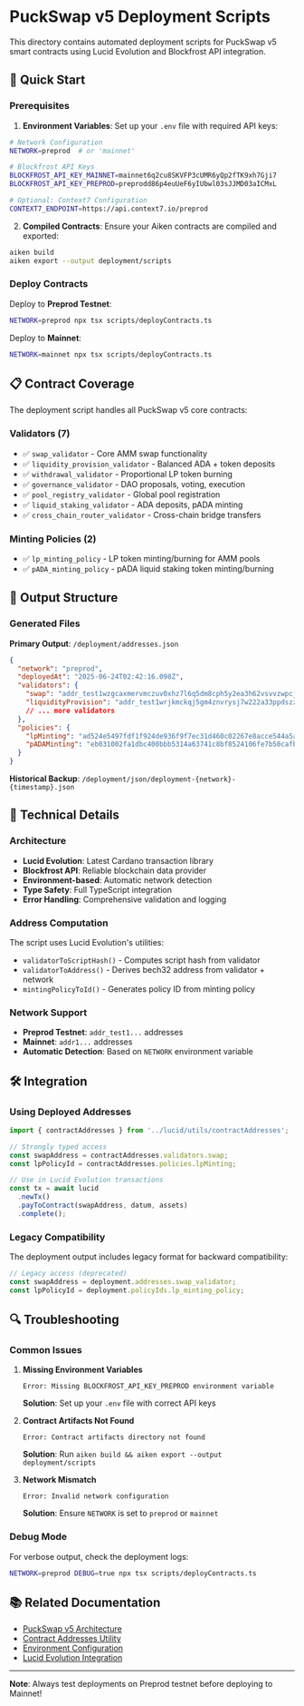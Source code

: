 # PuckSwap v5 Deployment Scripts

This directory contains automated deployment scripts for PuckSwap v5 smart contracts using Lucid Evolution and Blockfrost API integration.

## 🚀 Quick Start

### Prerequisites

1. **Environment Variables**: Set up your `.env` file with required API keys:
```bash
# Network Configuration
NETWORK=preprod  # or 'mainnet'

# Blockfrost API Keys
BLOCKFROST_API_KEY_MAINNET=mainnet6q2cu8SKVFP3cUMR6yQp2fTK9xh7Gji7
BLOCKFROST_API_KEY_PREPROD=preprodd86p4euUeF6yIUbwl03sJJMD03aICMxL

# Optional: Context7 Configuration
CONTEXT7_ENDPOINT=https://api.context7.io/preprod
```

2. **Compiled Contracts**: Ensure your Aiken contracts are compiled and exported:
```bash
aiken build
aiken export --output deployment/scripts
```

### Deploy Contracts

Deploy to **Preprod Testnet**:
```bash
NETWORK=preprod npx tsx scripts/deployContracts.ts
```

Deploy to **Mainnet**:
```bash
NETWORK=mainnet npx tsx scripts/deployContracts.ts
```

## 📋 Contract Coverage

The deployment script handles all PuckSwap v5 core contracts:

### Validators (7)
- ✅ `swap_validator` - Core AMM swap functionality
- ✅ `liquidity_provision_validator` - Balanced ADA + token deposits
- ✅ `withdrawal_validator` - Proportional LP token burning
- ✅ `governance_validator` - DAO proposals, voting, execution
- ✅ `pool_registry_validator` - Global pool registration
- ✅ `liquid_staking_validator` - ADA deposits, pADA minting
- ✅ `cross_chain_router_validator` - Cross-chain bridge transfers

### Minting Policies (2)
- ✅ `lp_minting_policy` - LP token minting/burning for AMM pools
- ✅ `pADA_minting_policy` - pADA liquid staking token minting/burning

## 📁 Output Structure

### Generated Files

**Primary Output**: `/deployment/addresses.json`
```json
{
  "network": "preprod",
  "deployedAt": "2025-06-24T02:42:16.098Z",
  "validators": {
    "swap": "addr_test1wzgcaxmervmczuv0xhz7l6q5dm8cph5y2ea3h62vsvvzwpcj6t98g",
    "liquidityProvision": "addr_test1wrjkmckqj5gm4znvrysj7w222a33ppdszz5nr6vwlmwpf0gxnc3pj",
    // ... more validators
  },
  "policies": {
    "lpMinting": "ad524e5497fdf1f924de936f9f7ec31d460c02267e8acce544a5a09e",
    "pADAMinting": "eb031002fa1dbc400bbb5314a63741c8bf8524106fe7b50cafbcc113"
  }
}
```

**Historical Backup**: `/deployment/json/deployment-{network}-{timestamp}.json`

## 🔧 Technical Details

### Architecture

- **Lucid Evolution**: Latest Cardano transaction library
- **Blockfrost API**: Reliable blockchain data provider
- **Environment-based**: Automatic network detection
- **Type Safety**: Full TypeScript integration
- **Error Handling**: Comprehensive validation and logging

### Address Computation

The script uses Lucid Evolution's utilities:
- `validatorToScriptHash()` - Computes script hash from validator
- `validatorToAddress()` - Derives bech32 address from validator + network
- `mintingPolicyToId()` - Generates policy ID from minting policy

### Network Support

- **Preprod Testnet**: `addr_test1...` addresses
- **Mainnet**: `addr1...` addresses
- **Automatic Detection**: Based on `NETWORK` environment variable

## 🛠️ Integration

### Using Deployed Addresses

```typescript
import { contractAddresses } from '../lucid/utils/contractAddresses';

// Strongly typed access
const swapAddress = contractAddresses.validators.swap;
const lpPolicyId = contractAddresses.policies.lpMinting;

// Use in Lucid Evolution transactions
const tx = await lucid
  .newTx()
  .payToContract(swapAddress, datum, assets)
  .complete();
```

### Legacy Compatibility

The deployment output includes legacy format for backward compatibility:
```typescript
// Legacy access (deprecated)
const swapAddress = deployment.addresses.swap_validator;
const lpPolicyId = deployment.policyIds.lp_minting_policy;
```

## 🔍 Troubleshooting

### Common Issues

1. **Missing Environment Variables**
   ```
   Error: Missing BLOCKFROST_API_KEY_PREPROD environment variable
   ```
   **Solution**: Set up your `.env` file with correct API keys

2. **Contract Artifacts Not Found**
   ```
   Error: Contract artifacts directory not found
   ```
   **Solution**: Run `aiken build && aiken export --output deployment/scripts`

3. **Network Mismatch**
   ```
   Error: Invalid network configuration
   ```
   **Solution**: Ensure `NETWORK` is set to `preprod` or `mainnet`

### Debug Mode

For verbose output, check the deployment logs:
```bash
NETWORK=preprod DEBUG=true npx tsx scripts/deployContracts.ts
```

## 📚 Related Documentation

- [PuckSwap v5 Architecture](../README.md)
- [Contract Addresses Utility](../src/lucid/utils/contractAddresses.ts)
- [Environment Configuration](../src/config/env.ts)
- [Lucid Evolution Integration](../src/lib/lucid-config.ts)

---

**Note**: Always test deployments on Preprod testnet before deploying to Mainnet!
